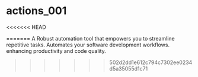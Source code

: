# actions_001
<<<<<<< HEAD

=======
  A Robust automation tool that empowers you to streamline repetitive tasks.
  Automates your software development workflows.
  enhancing productivity and code quality.
>>>>>>> 502d2dd1e612c794c7302ee0234d5a35055d1c71
